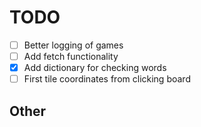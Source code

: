 # TODO

- [ ] Better logging of games
- [ ] Add fetch functionality
- [x] Add dictionary for checking words
- [ ] First tile coordinates from clicking board

## Other
